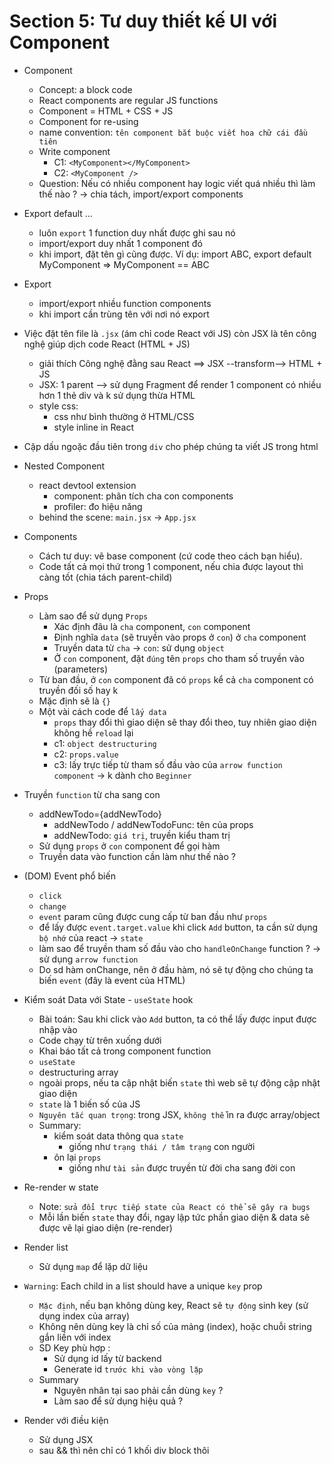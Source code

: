 # Section 5: Tư duy thiết kế UI với Component

- Component
    - Concept: a block code
    - React components are regular JS functions
    - Component = HTML + CSS + JS
    - Component for re-using
    - name convention: `tên component bắt buộc viết hoa chữ cái đầu tiên`
    - Write component
        - C1: `<MyComponent></MyComponent>`
        - C2: `<MyComponent />`
    - Question: Nếu có nhiều component hay logic viết quá nhiều thì làm thế nào ? -> chia tách, import/export components
- Export default ...
    - luôn `export` 1 function duy nhất được ghi sau nó
    - import/export duy nhất 1 component đó
    - khi import, đặt tên gì cũng được. Ví dụ: import ABC, export default MyComponent => MyComponent == ABC
- Export
    - import/export nhiều function components
    - khi import cần trùng tên với nơi nó export
- Việc đặt tên file là `.jsx` (ám chỉ code React với JS) còn JSX là tên công nghệ giúp dịch code React (HTML + JS)
    - giải thích Công nghệ đằng sau React ==> JSX --transform--> HTML + JS
    - JSX: 1 parent --> sử dụng Fragment để render 1 component có nhiều hơn 1 thẻ div và k sử dụng thừa HTML
    - style css: 
        - css như bình thường ở HTML/CSS
        - style inline in React
- Cặp dấu ngoặc đầu tiên trong `div` cho phép chúng ta viết JS trong html
- Nested Component
    - react devtool extension
        - component: phân tích cha con components
        - profiler: đo hiệu năng
    - behind the scene: `main.jsx` -> `App.jsx`
- Components
    - Cách tư duy: vẽ base component (cứ code theo cách bạn hiểu).
    - Code tất cả mọi thứ trong 1 component, nếu chia được layout thì càng tốt (chia tách parent-child)
- Props
    - Làm sao để sử dụng `Props`
        - Xác định đâu là `cha` component, `con` component
        - Định nghĩa `data` (sẽ truyền vào props ở `con`) ở `cha` component 
        - Truyền data từ `cha` -> `con`: sử dụng `object`
        - Ở `con` component, đặt `đúng` tên `props` cho tham số truyền vào (parameters)
    - Từ ban đầu, ở `con` component đã có `props` kể cả `cha` component có truyền đối số hay k
    - Mặc định sẽ là `{}`
    - Một vài cách code để `lấy data`
        - `props` thay đổi thì giao diện sẽ thay đổi theo, tuy nhiên giao diện không hề `reload` lại
        - c1: `object destructuring`
        - c2: `props.value`
        - c3: lấy trực tiếp từ tham số đầu vào của `arrow function component` -> k dành cho `Beginner`
- Truyền `function` từ cha sang con
    - addNewTodo={addNewTodo}
        - addNewTodo / addNewTodoFunc: tên của props
        - addNewTodo: `giá trị`, truyền kiểu tham trị
    - Sử dụng `props` ở `con` component để gọi hàm
    - Truyền data vào function cần làm như thế nào ?
- (DOM) Event phổ biến
    - `click`
    - `change`
    - `event` param cũng được cung cấp từ ban đầu như `props`
    - để lấy được `event.target.value` khi click `Add` button, ta cần sử dụng `bộ nhớ` của react -> `state`
    - làm sao để truyền tham số đầu vào cho `handleOnChange` function ? -> sử dụng `arrow function`
    - Do sd hàm onChange, nên ở đầu hàm, nó sẽ tự động cho chúng ta biến `event` (đây là event của HTML)

- Kiểm soát Data với State - `useState` hook
    - Bài toán: Sau khi click vào `Add` button, ta có thể lấy được input được nhập vào
    - Code chạy từ trên xuống dưới
    - Khai báo tất cả trong component function
    - `useState`
    - destructuring array
    - ngoài props, nếu ta cập nhật biến `state` thì web sẽ tự động cập nhật giao diện
    - `state` là 1 biến số của JS
    - `Nguyên tắc quan trọng`: trong JSX, `không thể` in ra được array/object
    - Summary:
        - kiểm soát data thông qua `state`
            - giống như `trạng thái / tâm trạng` con người
        - ôn lại `props`
            - giống như `tài sản` được truyền từ đời cha sang đời con
- Re-render w state
    - Note: `sửa đổi trực tiếp state của React có thể sẽ gây ra bugs`
    - Mỗi lần biến `state` thay đổi, ngay lập tức phần giao diện & data sẽ được vẽ lại giao diện (re-render)
- Render list
    - Sử dụng `map` để lặp dữ liệu
- `Warning`: Each child in a list should have a unique `key` prop
    - `Mặc định`, nếu bạn không dùng key, React sẽ `tự động` sinh key (sử dụng index của array)
    - Không nên dùng key là chỉ số của mảng (index), hoặc chuỗi string gắn liền với index
    - SD Key phù hợp :
        - Sử dụng id lấy từ backend
        - Generate id `trước khi vào vòng lặp`
    - Summary
        - Nguyên nhân tại sao phải cần dùng `key` ?
        - Làm sao để sử dụng hiệu quả ?
- Render với điều kiện
    - Sử dụng JSX
    - sau && thì nên chỉ có 1 khối div block thôi